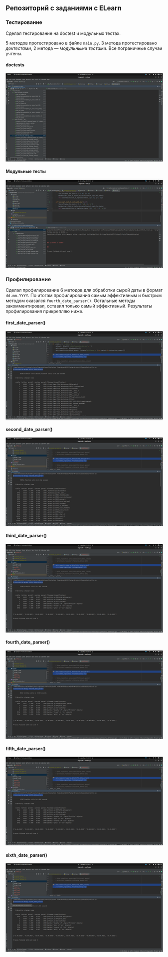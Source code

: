 ## Репозиторий с заданиями с ELearn

### Тестирование

Сделал тестирование на doctest и модульных тестах.

5 методов протестировано в файле `main.py`.
3 метода протестировано _доктестами_, 2 метода ― _модульными тестами_.
Все пограничные случаи учтены.

#### doctests
![doctests](images/image_1.png)

#### Модульные тесты
![Модульные тесты](images/image_2.png)

### Профилирование

Сделал профилирование 6 методов для обработки сырой даты в формат `dd.mm.YYYY`.
По итогам профилирования самым эффективным и быстрым методом оказался `fourth_date_parser()`.
Остальные методы закомментировал, оставил только самый эффективный.
Результаты профилирования прикрепляю ниже.

#### first_date_parser()
![first_date_parser](images/image_3.png)

#### second_date_parser()
![second_date_parser](images/image_4.png)

#### third_date_parser()
![third_date_parser](images/image_5.png)

#### fourth_date_parser()
![fourth_date_parser](images/image_6.png)

#### fifth_date_parser()
![fifth_date_parser](images/image_7.png)

#### sixth_date_parser()
![sixth_date_parser](images/image_8.png)
